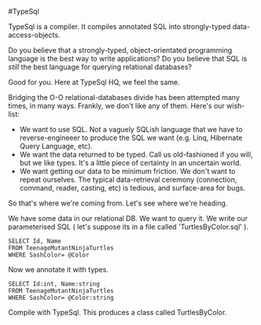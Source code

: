 #TypeSql

TypeSql is a compiler. It compiles annotated SQL into strongly-typed data-access-objects.

Do you believe that a strongly-typed, object-orientated programming language is the best way to write applications?
Do you believe that SQL is *still* the best language for querying relational databases?

Good for you. Here at TypeSql HQ, we feel the same.

Bridging the O-O relational-databases divide has been attempted many times, in many ways. Frankly, we don't like any of them.
Here's our wish-list:
- We want to use SQL. Not a vaguely SQLish language that we have to reverse-engineeer to produce the SQL we want (e.g. Linq, Hibernate Query Language, etc).
- We want the data returned to be typed. Call us old-fashioned if you will, but we like types. It's a little piece of certainty in an uncertain world.
- We want getting our data to be minimum friction. We don't want to repeat ourselves. The typical data-retrieval ceremony (connection, command, reader, casting, etc) is tedious, and surface-area for bugs.

So that's where we're coming from. Let's see where we're heading.

We have some data in our relational DB. We want to query it. We write our parameterised SQL ( let's suppose its in a file called 'TurtlesByColor.sql' ).

	SELECT Id, Name 
	FROM TeenageMutantNinjaTurtles
	WHERE SashColor= @Color 
 
Now we annotate it with types.

	SELECT Id:int, Name:string 
	FROM TeenageMutantNinjaTurtles
	WHERE SashColor= @Color:string

Compile with TypeSql. This produces a class called TurtlesByColor. 